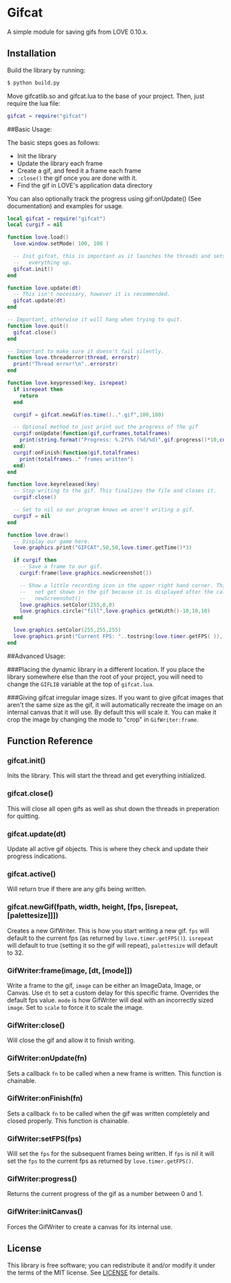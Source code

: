 # Gifcat

A simple module for saving gifs from LOVE 0.10.x.

## Installation
Build the library by running:
```bash
$ python build.py
```

Move gifcatlib.so and gifcat.lua to the base of your project. Then, just
require the lua file:

```lua
gifcat = require("gifcat")
```

##Basic Usage:

The basic steps goes as follows:  
 * Init the library
 * Update the library each frame
 * Create a gif, and feed it a frame each frame
 * `:close()` the gif once you are done with it.
 * Find the gif in LOVE's application data directory

You can also optionally track the progress using gif:onUpdate() (See
documentation) and examples for usage.

```lua
local gifcat = require("gifcat")
local curgif = nil

function love.load()
  love.window.setMode( 100, 100 )

  -- Init gifcat, this is important as it launches the threads and sets
  --   everything up.
  gifcat.init()
end

function love.update(dt)
  -- This isn't necessary, however it is recommended.
  gifcat.update(dt)
end

-- Important, otherwise it will hang when trying to quit.
function love.quit()
  gifcat.close()
end

-- Important to make sure it doesn't fail silently.
function love.threaderror(thread, errorstr)
  print("Thread error!\n"..errorstr)
end

function love.keypressed(key, isrepeat)
  if isrepeat then
    return
  end

  curgif = gifcat.newGif(os.time()..".gif",100,100)

  -- Optional method to just print out the progress of the gif
  curgif:onUpdate(function(gif,curframes,totalframes)
    print(string.format("Progress: %.2f%% (%d/%d)",gif:progress()*10,curframes,totalframes))
  end)
  curgif:onFinish(function(gif,totalframes)
    print(totalframes.." frames written")
  end)
end

function love.keyreleased(key)
  -- Stop writing to the gif. This finalizes the file and closes it.
  curgif:close()

  -- Set to nil so our program knows we aren't writing a gif.
  curgif = nil
end

function love.draw()
  -- Display our game here.
  love.graphics.print("GIFCAT",50,50,love.timer.getTime()*3)

  if curgif then
    -- Save a frame to our gif.
    curgif:frame(love.graphics.newScreenshot())

    -- Show a little recording icon in the upper right hand corner. This will
    --   not get shown in the gif because it is displayed after the call to
    --   newScreenshot()
    love.graphics.setColor(255,0,0)
    love.graphics.circle("fill",love.graphics.getWidth()-10,10,10)
  end

  love.graphics.setColor(255,255,255)
  love.graphics.print("Current FPS: "..tostring(love.timer.getFPS( )), 0, 0)
end
```

##Advanced Usage:

###Placing the dynamic library in a different location.
If you place the library somewhere else than the root of your project, you will
need to change the `GIFLIB` variable at the top of `gifcat.lua`.

###Giving gifcat irregular image sizes.
If you want to give gifcat images that aren't the same size as the gif, it will
automatically recreate the image on an internal canvas that it will use.
By default this will scale it. You can make it crop the image by changing the
mode to "crop" in `GifWriter:frame`.


## Function Reference

### gifcat.init()
Inits the library. This will start the thread and get everything initialized.

### gifcat.close()
This will close all open gifs as well as shut down the threads in preperation for
quitting.

### gifcat.update(dt)
Update all active gif objects. This is where they check and update their progress
indications.

### gifcat.active()
Will return true if there are any gifs being written.

### gifcat.newGif(fpath, width, height, [fps, [isrepeat, [palettesize]]])
Creates a new GifWriter. This is how you start writing a new gif. `fps` will
default to the current fps (as returned by `love.timer.getFPS()`). `isrepeat`
will default to true (setting it so the gif will repeat), `palettesize` will
default to 32.

### GifWriter:frame(image, [dt, [mode]])
Write a frame to the gif, `image` can be either an ImageData, Image, or Canvas.
Use `dt` to set a custom delay for this specific frame. Overrides the default fps
value. `mode` is how GifWriter will deal with an incorrectly sized `image`. Set
to `scale` to force it to scale the image.

### GifWriter:close()
Will close the gif and allow it to finish writing.

### GifWriter:onUpdate(fn)
Sets a callback `fn` to be called when a new frame is written. This function is
chainable.

### GifWriter:onFinish(fn)
Sets a callback `fn` to be called when the gif was written completely and closed
properly. This function is chainable.

### GifWriter:setFPS(fps)
Will set the `fps` for the subsequent frames being written. If `fps` is nil it
will set the `fps` to the current fps as returned by `love.timer.getFPS()`.

### GifWriter:progress()
Returns the current progress of the gif as a number between 0 and 1.

### GifWriter:initCanvas()
Forces the GifWriter to create a canvas for its internal use.


## License

This library is free software; you can redistribute it and/or modify it under
the terms of the MIT license. See [LICENSE](LICENSE) for details.
